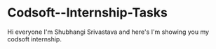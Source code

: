 # Codsoft--Internship-Tasks
Hi everyone I'm Shubhangi Srivastava and here's I'm showing you my codsoft internship.
